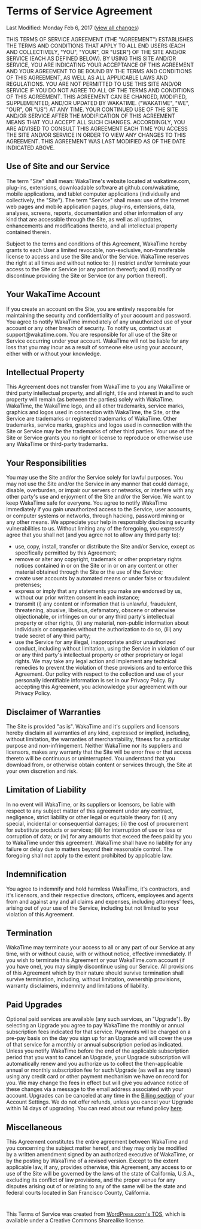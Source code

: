 <div class="container" style="margin-bottom:30px;">

  <h1>Terms of Service Agreement</h1>
  <p class="text-muted">Last Modified: Monday Feb 6, 2017 (<a href="https://github.com/wakatime/legal/commits/master/terms.md">view all changes</a>)</p>

  <p>THIS TERMS OF SERVICE AGREEMENT (THE "AGREEMENT") ESTABLISHES THE TERMS AND CONDITIONS THAT APPLY TO ALL END USERS (EACH AND COLLECTIVELY, "YOU", "YOUR", OR "USER") OF THE SITE AND/OR SERVICE (EACH AS DEFINED BELOW). BY USING THIS SITE AND/OR SERVICE, YOU ARE INDICATING YOUR ACCEPTANCE OF THIS AGREEMENT AND YOUR AGREEMENT TO BE BOUND BY THE TERMS AND CONDITIONS OF THIS AGREEMENT, AS WELL AS ALL APPLICABLE LAWS AND REGULATIONS. YOU ARE NOT PERMITTED TO USE THIS SITE AND/OR SERVICE IF YOU DO NOT AGREE TO ALL OF THE TERMS AND CONDITIONS OF THIS AGREEMENT. THIS AGREEMENT CAN BE CHANGED, MODIFIED, SUPPLEMENTED, AND/OR UPDATED BY WAKATIME. ("WAKATIME", "WE", "OUR", OR "US") AT ANY TIME. YOUR CONTINUED USE OF THE SITE AND/OR SERVICE AFTER THE MODIFICATION OF THIS AGREEMENT MEANS THAT YOU ACCEPT ALL SUCH CHANGES. ACCORDINGLY, YOU ARE ADVISED TO CONSULT THIS AGREEMENT EACH TIME YOU ACCESS THE SITE AND/OR SERVICE IN ORDER TO VIEW ANY CHANGES TO THIS AGREEMENT. THIS AGREEMENT WAS LAST MODIFIED AS OF THE DATE INDICATED ABOVE.</p>

  <h2>Use of Site and our Service</h2>
  <p>The term "Site" shall mean: WakaTime's website located at wakatime.com, plug-ins, extensions, downloadable software at github.com/wakatime, mobile applications, and tablet computer applications (individually and collectively, the "Site"). The term "Service" shall mean: use of the Internet web pages and mobile application pages, plug-ins, extensions, data, analyses, screens, reports, documentation and other information of any kind that are accessible through the Site, as well as all updates, enhancements and modifications thereto, and all intellectual property contained therein.</p>
  <p>Subject to the terms and conditions of this Agreement, WakaTime hereby grants to each User a limited revocable, non-exclusive, non-transferable license to access and use the Site and/or the Service. WakaTime reserves the right at all times and without notice to: (i) restrict and/or terminate your access to the Site or Service (or any portion thereof); and (ii) modify or discontinue providing the Site or Service (or any portion thereof).</p>

  <h2>Your WakaTime Account</h2>
  <p>If you create an account on the Site, you are entirely responsible for maintaining the security and confidentiality of your account and password. You agree to notify WakaTime immediately of any unauthorized use of your account or any other breach of security. To notify us, contact us at support@wakatime.com. You are responsible for all use of the Site or Service occurring under your account. WakaTime will not be liable for any loss that you may incur as a result of someone else using your account, either with or without your knowledge.</p>

  <h2>Intellectual Property</h2>
  <p>This Agreement does not transfer from WakaTime to you any WakaTime or third party intellectual property, and all right, title and interest in and to such property will remain (as between the parties) solely with WakaTime. WakaTime, the WakaTime logo, and all other trademarks, service marks, graphics and logos used in connection with WakaTime, the Site, or the Service are trademarks or registered trademarks of WakaTime. Other trademarks, service marks, graphics and logos used in connection with the Site or Service may be the trademarks of other third parties. Your use of the Site or Service grants you no right or license to reproduce or otherwise use any WakaTime or third-party trademarks.</p>

  <h2>Your Responsibilities</h2>
  <p>You may use the Site and/or the Service solely for lawful purposes. You may not use the Site and/or the Service in any manner that could damage, disable, overburden, or impair our servers or networks, or interfere with any other party's use and enjoyment of the Site and/or the Service. We want to keep WakaTime safe for everyone. You agree to notify WakaTime immediately if you gain unauthorized access to the Service, user accounts, or computer systems or networks, through hacking, password mining or any other means. We appreciate your help in responsibly disclosing security vulnerabilities to us. Without limiting any of the foregoing, you expressly agree that you shall not (and you agree not to allow any third party to):
    <ul class="spaced">
      <li>use, copy, install, transfer or distribute the Site and/or Service, except as specifically permitted by this Agreement;</li>
      <li>remove or alter any copyright, trademark or other proprietary rights notices contained in or on the Site or in or on any content or other material obtained through the Site or the use of the Service;</li>
      <li>create user accounts by automated means or under false or fraudulent pretenses;</li>
      <li>express or imply that any statements you make are endorsed by us, without our prior written consent in each instance;</li>
      <li>transmit (i) any content or information that is unlawful, fraudulent, threatening, abusive, libelous, defamatory, obscene or otherwise objectionable, or infringes on our or any third party's intellectual property or other rights, (ii) any material, non-public information about individuals or companies without the authorization to do so, (iii) any trade secret of any third party;</li>
      <li>use the Service for any illegal, inappropriate and/or unauthorized conduct, including without limitation, using the Service in violation of our or any third party's intellectual property or other proprietary or legal rights. We may take any legal action and implement any technical remedies to prevent the violation of these provisions and to enforce this Agreement. Our policy with respect to the collection and use of your personally identifiable information is set in our Privacy Policy. By accepting this Agreement, you acknowledge your agreement with our Privacy Policy.</li>
    </ul>
    </p>

  <h2>Disclaimer of Warranties</h2>
  <p>The Site is provided "as is". WakaTime and it's suppliers and licensors hereby disclaim all warranties of any kind, expressed or implied, including, without limitation, the warranties of merchantability, fitness for a particular purpose and non-infringement. Neither WakaTime nor its suppliers and licensors, makes any warranty that the Site will be error free or that access thereto will be continuous or uninterrupted. You understand that you download from, or otherwise obtain content or services through, the Site at your own discretion and risk.</p>

  <h2>Limitation of Liability</h2>
  <p>In no event will WakaTime, or its suppliers or licensors, be liable with respect to any subject matter of this agreement under any contract, negligence, strict liability or other legal or equitable theory for: (i) any special, incidental or consequential damages; (ii) the cost of procurement for substitute products or services; (iii) for interruption of use or loss or corruption of data; or (iv) for any amounts that exceed the fees paid by you to WakaTime under this agreement. WakaTime shall have no liability for any failure or delay due to matters beyond their reasonable control. The foregoing shall not apply to the extent prohibited by applicable law.</p>

  <h2>Indemnification</h2>
  <p>You agree to indemnify and hold harmless WakaTime, it's contractors, and it's licensors, and their respective directors, officers, employees and agents from and against any and all claims and expenses, including attorneys' fees, arising out of your use of the Service, including but not limited to your violation of this Agreement.</p>

  <h2>Termination</h2>
  <p>
    WakaTime may terminate your access to all or any part of our Service at any time, with or without cause, with or without notice, effective immediately.
    If you wish to terminate this Agreement or your WakaTime.com account (if you have one), you may simply discontinue using our Service.
    All provisions of this Agreement which by their nature should survive termination shall survive termination, including, without limitation, ownership provisions, warranty disclaimers, indemnity and limitations of liability.
  </p>

  <h2>Paid Upgrades</h2>
  <p>
    Optional paid services are available (any such services, an "Upgrade").
    By selecting an Upgrade you agree to pay WakaTime the monthly or annual subscription fees indicated for that service.
    Payments will be charged on a pre-pay basis on the day you sign up for an Upgrade and will cover the use of that service for a monthly or annual subscription period as indicated.
    Unless you notify WakaTime before the end of the applicable subscription period that you want to cancel an Upgrade, your Upgrade subscription will automatically renew and you authorize us to collect the then-applicable annual or monthly subscription fee for such Upgrade (as well as any taxes) using any credit card or other payment mechanism we have on record for you.
    We may change the fees in effect but will give you advance notice of these changes via a message to the email address associated with your account.
    Upgrades can be canceled at any time in the <a href="/settings/billing">Billing section</a> of your Account Settings.
    We do not offer refunds, unless you cancel your Upgrade within 14 days of upgrading.
    You can read about our refund policy <a href="/refunds">here</a>.
  </p>

  <h2>Miscellaneous</h2>
  <p>This Agreement constitutes the entire agreement between WakaTime and you concerning the subject matter hereof, and they may only be modified by a written amendment signed by an authorized executive of WakaTime, or by the posting by WakaTime of a revised version. Except to the extent applicable law, if any, provides otherwise, this Agreement, any access to or use of the Site will be governed by the laws of the state of California, U.S.A., excluding its conflict of law provisions, and the proper venue for any disputes arising out of or relating to any of the same will be the state and federal courts located in San Francisco County, California.</p>

  <p style="margin-top:40px;">This Terms of Service was created from <a href="http://en.wordpress.com/tos/" target="_blank">WordPress.com's TOS</a>, which is available under a Creative Commons Sharealike license.</p>

</div>

